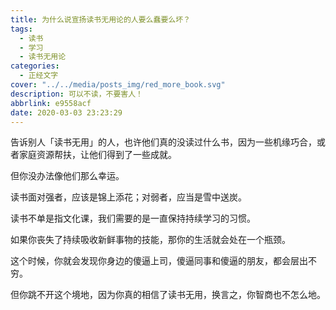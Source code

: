 ```yaml
---
title: 为什么说宣扬读书无用论的人要么蠢要么坏？
tags:
  - 读书
  - 学习
  - 读书无用论
categories:
  - 正经文字
cover: "../../media/posts_img/red_more_book.svg"
description: 可以不读，不要害人！
abbrlink: e9558acf
date: 2020-03-03 23:23:29
---
```


告诉别人「读书无用」的人，也许他们真的没读过什么书，因为一些机缘巧合，或者家庭资源帮扶，让他们得到了一些成就。

但你没办法像他们那么幸运。

读书面对强者，应该是锦上添花；对弱者，应当是雪中送炭。

读书不单是指文化课，我们需要的是一直保持持续学习的习惯。

如果你丧失了持续吸收新鲜事物的技能，那你的生活就会处在一个瓶颈。

这个时候，你就会发现你身边的傻逼上司，傻逼同事和傻逼的朋友，都会层出不穷。

但你跳不开这个境地，因为你真的相信了读书无用，换言之，你智商也不怎么地。
